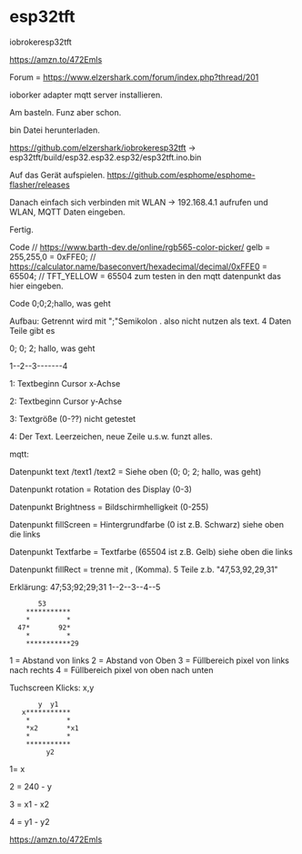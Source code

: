 # esp32tft
iobrokeresp32tft

https://amzn.to/472Emls


Forum = https://www.elzershark.com/forum/index.php?thread/201

ioborker adapter mqtt server installieren.

Am basteln. Funz aber schon.

bin Datei herunterladen.

https://github.com/elzershark/iobrokeresp32tft -> esp32tft/build/esp32.esp32.esp32/esp32tft.ino.bin

Auf das Gerät aufspielen. https://github.com/esphome/esphome-flasher/releases

Danach einfach sich verbinden mit WLAN -> 192.168.4.1 aufrufen und WLAN, MQTT Daten eingeben.

Fertig.

Code // https://www.barth-dev.de/online/rgb565-color-picker/ gelb = 255,255,0 = 0xFFE0; // https://calculator.name/baseconvert/hexadecimal/decimal/0xFFE0 = 65504; // TFT_YELLOW = 65504 zum testen in den mqtt datenpunkt das hier eingeben.

Code 0;0;2;hallo, was geht

Aufbau: Getrennt wird mit ";"Semikolon . also nicht nutzen als text. 4 Daten Teile gibt es

0; 0; 2; hallo, was geht

1--2--3-------4


1: Textbeginn Cursor x-Achse

2: Textbeginn Cursor y-Achse

3: Textgröße (0-??) nicht getestet

4: Der Text. Leerzeichen, neue Zeile u.s.w. funzt alles.

mqtt:

Datenpunkt text /text1 /text2 = Siehe oben (0; 0; 2; hallo, was geht)

Datenpunkt rotation = Rotation des Display (0-3)

Datenpunkt Brightness = Bildschirmhelligkeit (0-255)

Datenpunkt fillScreen = Hintergrundfarbe (0 ist z.B. Schwarz) siehe oben die links

Datenpunkt Textfarbe = Textfarbe (65504 ist z.B. Gelb) siehe oben die links

Datenpunkt fillRect = trenne mit , (Komma). 5 Teile z.b. "47,53,92,29,31" 

Erklärung:
  47;53;92;29;31
  1--2--3--4--5
  

           53
        ***********
        *         *
      47*       92* 
        *         *
        ***********29 
	       

1 = Abstand von links
2 = Abstand von Oben
3 = Füllbereich pixel von links nach rechts
4 = Füllbereich pixel von oben nach unten

Tuchscreen Klicks: x,y

           y  y1
       x***********
        *         *
        *x2       *x1
        *         *
        *********** 
	         y2

1= x

2 = 240 - y

3 = x1 - x2

4 = y1 - y2 

https://amzn.to/472Emls
